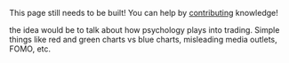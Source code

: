 This page still needs to be built! You can help by [contributing](/help_build_the_community/edit_with_web_browser/) knowledge!


the idea would be to talk about how psychology plays into trading. Simple things like red and green charts vs blue charts,
misleading media outlets, FOMO, etc.
